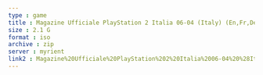 ```yaml
---
type : game
title : Magazine Ufficiale PlayStation 2 Italia 06-04 (Italy) (En,Fr,De,Es,It)
size : 2.1 G
format : iso
archive : zip
server : myrient
link2 : Magazine%20Ufficiale%20PlayStation%202%20Italia%2006-04%20%28Italy%29%20%28En%2CFr%2CDe%2CEs%2CIt%29
---
```

